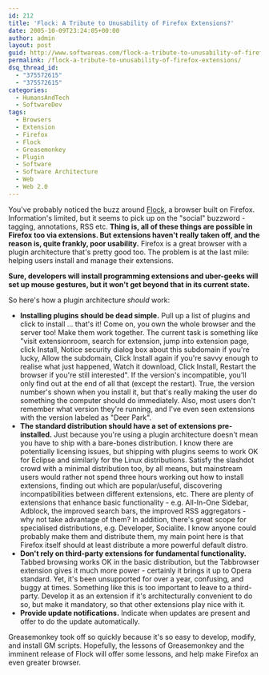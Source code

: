 ```yaml
---
id: 212
title: 'Flock: A Tribute to Unusability of Firefox Extensions?'
date: 2005-10-09T23:24:05+00:00
author: admin
layout: post
guid: http://www.softwareas.com/flock-a-tribute-to-unusability-of-firefox-extensions
permalink: /flock-a-tribute-to-unusability-of-firefox-extensions/
dsq_thread_id:
  - "375572615"
  - "375572615"
categories:
  - HumansAndTech
  - SoftwareDev
tags:
  - Browsers
  - Extension
  - Firefox
  - Flock
  - Greasemonkey
  - Plugin
  - Software
  - Software Architecture
  - Web
  - Web 2.0
---
```

You've probably noticed the buzz around [Flock](http://flock.com), a browser built on Firefox. Information's limited, but it seems to pick up on the "social" buzzword - tagging, annotations, RSS etc. **Thing is, all of these things are possible in Firefox too via extensions. But extensions haven't really taken off, and the reason is, quite frankly, poor usability.** Firefox is a great browser with a plugin architecture that's pretty good too. The problem is at the last mile: helping users install and manage their extensions.

**Sure, developers will install programming extensions and uber-geeks will set up mouse gestures, but it won't get beyond that in its current state.**

So here's how a plugin architecture *should* work:

* **Installing plugins should be dead simple.** Pull up a list of plugins and click to install ... that's it! Come on, you own the whole browser and the server too! Make them work together. The current task is something like "visit extensionroom, search for extension, jump into extension page, click Install, Notice security dialog box about this subdomain if you're lucky, Allow the subdomain, Click Install again if you're savvy enough to realise what just happened, Watch it download, Click Install, Restart the browser if you're still interested". If the version's incompatible, you'll only find out at the end of all that (except the restart). True, the version number's shown when you install it, but that's really making the user do something the computer should do immediately. Also, most users don't remember what version they're running, and I've even seen extensions with the version labeled as "Deer Park".
* **The standard distribution should have a set of extensions pre-installed.** Just because you're using a plugin architecture doesn't mean you have to ship with a bare-bones distribution. I know there are potentially licensing issues, but shipping with plugins seems to work OK for Eclipse and similarly for the Linux distributions. Satisfy the slashdot crowd with a minimal distribution too, by all means, but mainstream users would rather not spend three hours working out how to install extensions, finding out which are popular/useful, discovering incompatibilities between different extensions, etc. There are plenty of extensions that enhance basic functionality - e.g. All-In-One Sidebar, Adblock, the improved search bars, the improved RSS aggregators - why not take advantage of them? In addition, there's great scope for specialised distributions, e.g. Developer, Socialite. I know anyone could probably make them and distribute them, my main point here is that Firefox itself should at least distribute a more powerful default distro.
* **Don't rely on third-party extensions for fundamental functionality.** Tabbed browsing works OK in the basic distribution, but the Tabbrowser extension gives it much more power - certainly it brings it up to Opera standard. Yet, it's been unsupported for over a year, confusing, and buggy at times. Something like this is too important to leave to a third-party. Develop it as an extension if it's architecturally convenient to do so, but make it mandatory, so that other extensions play nice with it.
* **Provide update notifications.** Indicate when updates are present and offer to do the update automatically.

Greasemonkey took off so quickly because it's so easy to develop, modify, and install GM scripts. Hopefully, the lessons of Greasemonkey and the imminent release of Flock will offer some lessons, and help make Firefox  an even greater browser.